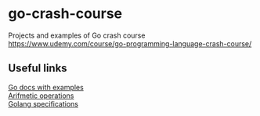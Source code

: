 # go-crash-course
Projects and examples of Go crash course https://www.udemy.com/course/go-programming-language-crash-course/

## Useful links
[Go docs with examples](https://www.golangprograms.com/)  
[Arifmetic operations](https://www.golangprograms.com/arithmetic-operators-in-go-programming-language.html)  
[Golang specifications](https://go.dev/ref/spec)  